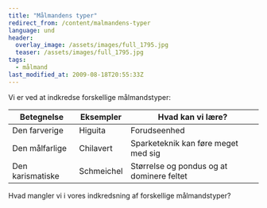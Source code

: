 ```yaml
---
title: "Målmandens typer"
redirect_from: /content/malmandens-typer
language: und
header:
  overlay_image: /assets/images/full_1795.jpg
  teaser: /assets/images/full_1795.jpg
tags:
  - målmand
last_modified_at: 2009-08-18T20:55:33Z
---
```


Vi er ved at indkredse forskellige målmandstyper:

| Betegnelse       | Eksempler  | Hvad kan vi lære?                         |
|------------------|------------|-------------------------------------------|
| Den farverige    | Higuita    | Forudseenhed                              |
| Den målfarlige   | Chilavert  | Sparketeknik kan føre meget med sig       |
| Den karismatiske | Schmeichel | Størrelse og pondus og at dominere feltet |

Hvad mangler vi i vores indkredsning af forskellige målmandstyper?

